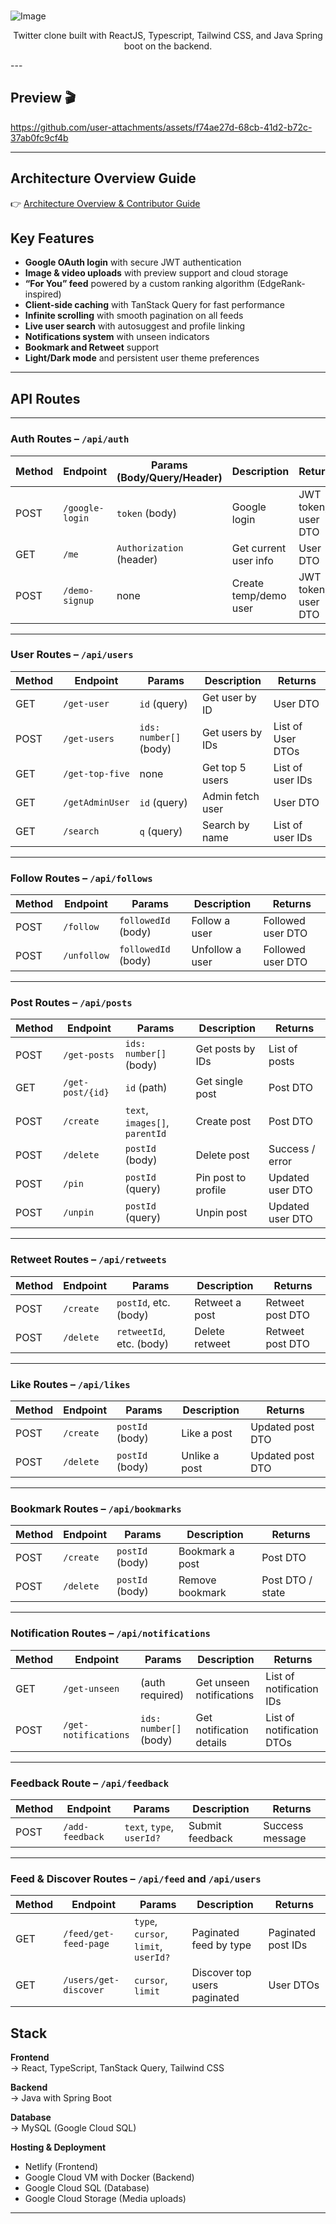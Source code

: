 <br />

![Image](https://github.com/user-attachments/assets/81fa949b-1719-4cc4-860a-189a7fbf0d72)

<p align="center">
  Twitter clone built with ReactJS, Typescript, Tailwind CSS, and Java Spring boot on the backend.
</p>
---

## Preview 🎬
https://github.com/user-attachments/assets/f74ae27d-68cb-41d2-b72c-37ab0fc9cf4b

---

## Architecture Overview Guide
👉 [Architecture Overview & Contributor Guide](https://github.com/jokerhutt/X-Clone-Frontend/wiki/Architecture-Overview-&-Contributor-Guide)

## Key Features

- **Google OAuth login** with secure JWT authentication  
- **Image & video uploads** with preview support and cloud storage  
- **“For You” feed** powered by a custom ranking algorithm (EdgeRank-inspired)  
- **Client-side caching** with TanStack Query for fast performance  
- **Infinite scrolling** with smooth pagination on all feeds  
- **Live user search** with autosuggest and profile linking  
- **Notifications system** with unseen indicators  
- **Bookmark and Retweet** support  
- **Light/Dark mode** and persistent user theme preferences  

---
## API Routes

---

### Auth Routes – `/api/auth`

| Method | Endpoint         | Params (Body/Query/Header)  | Description             | Returns                     |
| ------ | ---------------- | ---------------------------- | ----------------------- | ----------------------------|
| POST   | `/google-login`  | `token` (body)               | Google login            | JWT token, user DTO         |
| GET    | `/me`            | `Authorization` (header)     | Get current user info   | User DTO                    |
| POST   | `/demo-signup`   | none                         | Create temp/demo user   | JWT token, user DTO         |

---

### User Routes – `/api/users`

| Method | Endpoint         | Params                       | Description             | Returns                     |
| ------ | ---------------- | ---------------------------- | ----------------------- | ----------------------------|
| GET    | `/get-user`      | `id` (query)                 | Get user by ID          | User DTO                    |
| POST   | `/get-users`     | `ids: number[]` (body)       | Get users by IDs        | List of User DTOs           |
| GET    | `/get-top-five`  | none                         | Get top 5 users         | List of user IDs            |
| GET    | `/getAdminUser`  | `id` (query)                 | Admin fetch user        | User DTO                    |
| GET    | `/search`        | `q` (query)                  | Search by name          | List of user IDs            |

---

### Follow Routes – `/api/follows`

| Method | Endpoint     | Params                       | Description         | Returns           |
| ------ | ------------ | ---------------------------- | ------------------- | ------------------|
| POST   | `/follow`    | `followedId` (body)          | Follow a user       | Followed user DTO |
| POST   | `/unfollow`  | `followedId` (body)          | Unfollow a user     | Followed user DTO |

---

### Post Routes – `/api/posts`

| Method | Endpoint         | Params                              | Description               | Returns         |
| ------ | ---------------- | ----------------------------------- | ------------------------- | ----------------|
| POST   | `/get-posts`     | `ids: number[]` (body)              | Get posts by IDs          | List of posts   |
| GET    | `/get-post/{id}` | `id` (path)                         | Get single post           | Post DTO        |
| POST   | `/create`        | `text`, `images[]`, `parentId`      | Create post               | Post DTO        |
| POST   | `/delete`        | `postId` (body)                     | Delete post               | Success / error |
| POST   | `/pin`           | `postId` (query)                    | Pin post to profile       | Updated user DTO|
| POST   | `/unpin`         | `postId` (query)                    | Unpin post                | Updated user DTO|

---

### Retweet Routes – `/api/retweets`

| Method | Endpoint     | Params                         | Description         | Returns         |
| ------ | ------------ | ------------------------------ | ------------------- | ----------------|
| POST   | `/create`    | `postId`, etc. (body)          | Retweet a post      | Retweet post DTO|
| POST   | `/delete`    | `retweetId`, etc. (body)       | Delete retweet      | Retweet post DTO|

---

### Like Routes – `/api/likes`

| Method | Endpoint     | Params             | Description       | Returns          |
| ------ | ------------ | ------------------| ----------------- | -----------------|
| POST   | `/create`    | `postId` (body)    | Like a post       | Updated post DTO |
| POST   | `/delete`    | `postId` (body)    | Unlike a post     | Updated post DTO |

---

### Bookmark Routes – `/api/bookmarks`

| Method | Endpoint     | Params             | Description          | Returns          |
| ------ | ------------ | ------------------| ---------------------| -----------------|
| POST   | `/create`    | `postId` (body)    | Bookmark a post      | Post DTO         |
| POST   | `/delete`    | `postId` (body)    | Remove bookmark      | Post DTO / state |

---

### Notification Routes – `/api/notifications`

| Method | Endpoint             | Params                   | Description                  | Returns                   |
| ------ | -------------------- | ------------------------ | ---------------------------- | --------------------------|
| GET    | `/get-unseen`        | (auth required)          | Get unseen notifications     | List of notification IDs  |
| POST   | `/get-notifications` | `ids: number[]` (body)   | Get notification details     | List of notification DTOs |

---

### Feedback Route – `/api/feedback`

| Method | Endpoint         | Params                    | Description        | Returns         |
| ------ | ---------------- | ------------------------- | ------------------ | ----------------|
| POST   | `/add-feedback`  | `text`, `type`, `userId?` | Submit feedback    | Success message |

---

### Feed & Discover Routes – `/api/feed` and `/api/users`

| Method | Endpoint            | Params                                       | Description                  | Returns           |
| ------ | ------------------- | --------------------------------------------| ---------------------------- | ------------------|
| GET    | `/feed/get-feed-page` | `type`, `cursor`, `limit`, `userId?`       | Paginated feed by type       | Paginated post IDs|
| GET    | `/users/get-discover` | `cursor`, `limit`                          | Discover top users paginated | User DTOs         |

## Stack

**Frontend**  
→ React, TypeScript, TanStack Query, Tailwind CSS  

**Backend**  
→ Java with Spring Boot  

**Database**  
→ MySQL (Google Cloud SQL)  

**Hosting & Deployment**  
- Netlify (Frontend)  
- Google Cloud VM with Docker (Backend)  
- Google Cloud SQL (Database)  
- Google Cloud Storage (Media uploads)  

---
